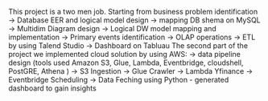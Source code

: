 This project is a two men job.
Starting from business problem identification -> Database EER and logical model design -> mapping DB shema on MySQL
-> Multidim Diagram design -> Logical DW model mapping and implementation -> Primary events identification
-> OLAP operations -> ETL by using Talend Studio -> Dashboard on Tabluau
The second part of the project we implemented cloud solution by using AWS:
-> data pipeline design (tools used Amazon S3, Glue, Lambda, Eventbridge, cloudshell, PostGRE, Athena )
-> S3 Ingestion -> Glue Crawler -> Lambda Yfinance -> Eventbridge Scheduling -> Data Feching using Python - generated dashboard to gain insights
